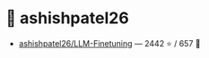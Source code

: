 # 👤 ashishpatel26

- [ashishpatel26/LLM-Finetuning](https://github.com/ashishpatel26/LLM-Finetuning) — 2442 ⭐️ / 657 🍴
